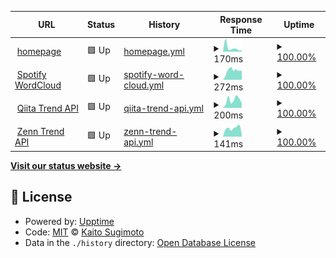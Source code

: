 <!--start: status pages-->
<!-- This summary is generated by Upptime (https://github.com/upptime/upptime) -->
<!-- Do not edit this manually, your changes will be overwritten -->
<!-- prettier-ignore -->
| URL | Status | History | Response Time | Uptime |
| --- | ------ | ------- | ------------- | ------ |
| <img alt="" src="https://favicons.githubusercontent.com/hellorusk.net" height="13"> [homepage](https://hellorusk.net) | 🟩 Up | [homepage.yml](https://github.com/kaisugi/upptime/commits/HEAD/history/homepage.yml) | <details><summary><img alt="Response time graph" src="./graphs/homepage/response-time-week.png" height="20"> 170ms</summary><br><a href="https://kaisugi.github.io/upptime/history/homepage"><img alt="Response time 168" src="https://img.shields.io/endpoint?url=https%3A%2F%2Fraw.githubusercontent.com%2Fkaisugi%2Fupptime%2FHEAD%2Fapi%2Fhomepage%2Fresponse-time.json"></a><br><a href="https://kaisugi.github.io/upptime/history/homepage"><img alt="24-hour response time 265" src="https://img.shields.io/endpoint?url=https%3A%2F%2Fraw.githubusercontent.com%2Fkaisugi%2Fupptime%2FHEAD%2Fapi%2Fhomepage%2Fresponse-time-day.json"></a><br><a href="https://kaisugi.github.io/upptime/history/homepage"><img alt="7-day response time 170" src="https://img.shields.io/endpoint?url=https%3A%2F%2Fraw.githubusercontent.com%2Fkaisugi%2Fupptime%2FHEAD%2Fapi%2Fhomepage%2Fresponse-time-week.json"></a><br><a href="https://kaisugi.github.io/upptime/history/homepage"><img alt="30-day response time 188" src="https://img.shields.io/endpoint?url=https%3A%2F%2Fraw.githubusercontent.com%2Fkaisugi%2Fupptime%2FHEAD%2Fapi%2Fhomepage%2Fresponse-time-month.json"></a><br><a href="https://kaisugi.github.io/upptime/history/homepage"><img alt="1-year response time 168" src="https://img.shields.io/endpoint?url=https%3A%2F%2Fraw.githubusercontent.com%2Fkaisugi%2Fupptime%2FHEAD%2Fapi%2Fhomepage%2Fresponse-time-year.json"></a></details> | <details><summary><a href="https://kaisugi.github.io/upptime/history/homepage">100.00%</a></summary><a href="https://kaisugi.github.io/upptime/history/homepage"><img alt="All-time uptime 100.00%" src="https://img.shields.io/endpoint?url=https%3A%2F%2Fraw.githubusercontent.com%2Fkaisugi%2Fupptime%2FHEAD%2Fapi%2Fhomepage%2Fuptime.json"></a><br><a href="https://kaisugi.github.io/upptime/history/homepage"><img alt="24-hour uptime 100.00%" src="https://img.shields.io/endpoint?url=https%3A%2F%2Fraw.githubusercontent.com%2Fkaisugi%2Fupptime%2FHEAD%2Fapi%2Fhomepage%2Fuptime-day.json"></a><br><a href="https://kaisugi.github.io/upptime/history/homepage"><img alt="7-day uptime 100.00%" src="https://img.shields.io/endpoint?url=https%3A%2F%2Fraw.githubusercontent.com%2Fkaisugi%2Fupptime%2FHEAD%2Fapi%2Fhomepage%2Fuptime-week.json"></a><br><a href="https://kaisugi.github.io/upptime/history/homepage"><img alt="30-day uptime 100.00%" src="https://img.shields.io/endpoint?url=https%3A%2F%2Fraw.githubusercontent.com%2Fkaisugi%2Fupptime%2FHEAD%2Fapi%2Fhomepage%2Fuptime-month.json"></a><br><a href="https://kaisugi.github.io/upptime/history/homepage"><img alt="1-year uptime 100.00%" src="https://img.shields.io/endpoint?url=https%3A%2F%2Fraw.githubusercontent.com%2Fkaisugi%2Fupptime%2FHEAD%2Fapi%2Fhomepage%2Fuptime-year.json"></a></details>
| <img alt="" src="https://favicons.githubusercontent.com/spotify-word.cloud" height="13"> [Spotify WordCloud](https://spotify-word.cloud) | 🟩 Up | [spotify-word-cloud.yml](https://github.com/kaisugi/upptime/commits/HEAD/history/spotify-word-cloud.yml) | <details><summary><img alt="Response time graph" src="./graphs/spotify-word-cloud/response-time-week.png" height="20"> 272ms</summary><br><a href="https://kaisugi.github.io/upptime/history/spotify-word-cloud"><img alt="Response time 459" src="https://img.shields.io/endpoint?url=https%3A%2F%2Fraw.githubusercontent.com%2Fkaisugi%2Fupptime%2FHEAD%2Fapi%2Fspotify-word-cloud%2Fresponse-time.json"></a><br><a href="https://kaisugi.github.io/upptime/history/spotify-word-cloud"><img alt="24-hour response time 275" src="https://img.shields.io/endpoint?url=https%3A%2F%2Fraw.githubusercontent.com%2Fkaisugi%2Fupptime%2FHEAD%2Fapi%2Fspotify-word-cloud%2Fresponse-time-day.json"></a><br><a href="https://kaisugi.github.io/upptime/history/spotify-word-cloud"><img alt="7-day response time 272" src="https://img.shields.io/endpoint?url=https%3A%2F%2Fraw.githubusercontent.com%2Fkaisugi%2Fupptime%2FHEAD%2Fapi%2Fspotify-word-cloud%2Fresponse-time-week.json"></a><br><a href="https://kaisugi.github.io/upptime/history/spotify-word-cloud"><img alt="30-day response time 354" src="https://img.shields.io/endpoint?url=https%3A%2F%2Fraw.githubusercontent.com%2Fkaisugi%2Fupptime%2FHEAD%2Fapi%2Fspotify-word-cloud%2Fresponse-time-month.json"></a><br><a href="https://kaisugi.github.io/upptime/history/spotify-word-cloud"><img alt="1-year response time 459" src="https://img.shields.io/endpoint?url=https%3A%2F%2Fraw.githubusercontent.com%2Fkaisugi%2Fupptime%2FHEAD%2Fapi%2Fspotify-word-cloud%2Fresponse-time-year.json"></a></details> | <details><summary><a href="https://kaisugi.github.io/upptime/history/spotify-word-cloud">100.00%</a></summary><a href="https://kaisugi.github.io/upptime/history/spotify-word-cloud"><img alt="All-time uptime 99.99%" src="https://img.shields.io/endpoint?url=https%3A%2F%2Fraw.githubusercontent.com%2Fkaisugi%2Fupptime%2FHEAD%2Fapi%2Fspotify-word-cloud%2Fuptime.json"></a><br><a href="https://kaisugi.github.io/upptime/history/spotify-word-cloud"><img alt="24-hour uptime 100.00%" src="https://img.shields.io/endpoint?url=https%3A%2F%2Fraw.githubusercontent.com%2Fkaisugi%2Fupptime%2FHEAD%2Fapi%2Fspotify-word-cloud%2Fuptime-day.json"></a><br><a href="https://kaisugi.github.io/upptime/history/spotify-word-cloud"><img alt="7-day uptime 100.00%" src="https://img.shields.io/endpoint?url=https%3A%2F%2Fraw.githubusercontent.com%2Fkaisugi%2Fupptime%2FHEAD%2Fapi%2Fspotify-word-cloud%2Fuptime-week.json"></a><br><a href="https://kaisugi.github.io/upptime/history/spotify-word-cloud"><img alt="30-day uptime 100.00%" src="https://img.shields.io/endpoint?url=https%3A%2F%2Fraw.githubusercontent.com%2Fkaisugi%2Fupptime%2FHEAD%2Fapi%2Fspotify-word-cloud%2Fuptime-month.json"></a><br><a href="https://kaisugi.github.io/upptime/history/spotify-word-cloud"><img alt="1-year uptime 99.99%" src="https://img.shields.io/endpoint?url=https%3A%2F%2Fraw.githubusercontent.com%2Fkaisugi%2Fupptime%2FHEAD%2Fapi%2Fspotify-word-cloud%2Fuptime-year.json"></a></details>
| <img alt="" src="https://favicons.githubusercontent.com/qiita-api.vercel.app" height="13"> [Qiita Trend API](https://qiita-api.vercel.app) | 🟩 Up | [qiita-trend-api.yml](https://github.com/kaisugi/upptime/commits/HEAD/history/qiita-trend-api.yml) | <details><summary><img alt="Response time graph" src="./graphs/qiita-trend-api/response-time-week.png" height="20"> 200ms</summary><br><a href="https://kaisugi.github.io/upptime/history/qiita-trend-api"><img alt="Response time 182" src="https://img.shields.io/endpoint?url=https%3A%2F%2Fraw.githubusercontent.com%2Fkaisugi%2Fupptime%2FHEAD%2Fapi%2Fqiita-trend-api%2Fresponse-time.json"></a><br><a href="https://kaisugi.github.io/upptime/history/qiita-trend-api"><img alt="24-hour response time 225" src="https://img.shields.io/endpoint?url=https%3A%2F%2Fraw.githubusercontent.com%2Fkaisugi%2Fupptime%2FHEAD%2Fapi%2Fqiita-trend-api%2Fresponse-time-day.json"></a><br><a href="https://kaisugi.github.io/upptime/history/qiita-trend-api"><img alt="7-day response time 200" src="https://img.shields.io/endpoint?url=https%3A%2F%2Fraw.githubusercontent.com%2Fkaisugi%2Fupptime%2FHEAD%2Fapi%2Fqiita-trend-api%2Fresponse-time-week.json"></a><br><a href="https://kaisugi.github.io/upptime/history/qiita-trend-api"><img alt="30-day response time 171" src="https://img.shields.io/endpoint?url=https%3A%2F%2Fraw.githubusercontent.com%2Fkaisugi%2Fupptime%2FHEAD%2Fapi%2Fqiita-trend-api%2Fresponse-time-month.json"></a><br><a href="https://kaisugi.github.io/upptime/history/qiita-trend-api"><img alt="1-year response time 182" src="https://img.shields.io/endpoint?url=https%3A%2F%2Fraw.githubusercontent.com%2Fkaisugi%2Fupptime%2FHEAD%2Fapi%2Fqiita-trend-api%2Fresponse-time-year.json"></a></details> | <details><summary><a href="https://kaisugi.github.io/upptime/history/qiita-trend-api">100.00%</a></summary><a href="https://kaisugi.github.io/upptime/history/qiita-trend-api"><img alt="All-time uptime 100.00%" src="https://img.shields.io/endpoint?url=https%3A%2F%2Fraw.githubusercontent.com%2Fkaisugi%2Fupptime%2FHEAD%2Fapi%2Fqiita-trend-api%2Fuptime.json"></a><br><a href="https://kaisugi.github.io/upptime/history/qiita-trend-api"><img alt="24-hour uptime 100.00%" src="https://img.shields.io/endpoint?url=https%3A%2F%2Fraw.githubusercontent.com%2Fkaisugi%2Fupptime%2FHEAD%2Fapi%2Fqiita-trend-api%2Fuptime-day.json"></a><br><a href="https://kaisugi.github.io/upptime/history/qiita-trend-api"><img alt="7-day uptime 100.00%" src="https://img.shields.io/endpoint?url=https%3A%2F%2Fraw.githubusercontent.com%2Fkaisugi%2Fupptime%2FHEAD%2Fapi%2Fqiita-trend-api%2Fuptime-week.json"></a><br><a href="https://kaisugi.github.io/upptime/history/qiita-trend-api"><img alt="30-day uptime 100.00%" src="https://img.shields.io/endpoint?url=https%3A%2F%2Fraw.githubusercontent.com%2Fkaisugi%2Fupptime%2FHEAD%2Fapi%2Fqiita-trend-api%2Fuptime-month.json"></a><br><a href="https://kaisugi.github.io/upptime/history/qiita-trend-api"><img alt="1-year uptime 100.00%" src="https://img.shields.io/endpoint?url=https%3A%2F%2Fraw.githubusercontent.com%2Fkaisugi%2Fupptime%2FHEAD%2Fapi%2Fqiita-trend-api%2Fuptime-year.json"></a></details>
| <img alt="" src="https://favicons.githubusercontent.com/zenn-api.vercel.app" height="13"> [Zenn Trend API](https://zenn-api.vercel.app) | 🟩 Up | [zenn-trend-api.yml](https://github.com/kaisugi/upptime/commits/HEAD/history/zenn-trend-api.yml) | <details><summary><img alt="Response time graph" src="./graphs/zenn-trend-api/response-time-week.png" height="20"> 141ms</summary><br><a href="https://kaisugi.github.io/upptime/history/zenn-trend-api"><img alt="Response time 180" src="https://img.shields.io/endpoint?url=https%3A%2F%2Fraw.githubusercontent.com%2Fkaisugi%2Fupptime%2FHEAD%2Fapi%2Fzenn-trend-api%2Fresponse-time.json"></a><br><a href="https://kaisugi.github.io/upptime/history/zenn-trend-api"><img alt="24-hour response time 247" src="https://img.shields.io/endpoint?url=https%3A%2F%2Fraw.githubusercontent.com%2Fkaisugi%2Fupptime%2FHEAD%2Fapi%2Fzenn-trend-api%2Fresponse-time-day.json"></a><br><a href="https://kaisugi.github.io/upptime/history/zenn-trend-api"><img alt="7-day response time 141" src="https://img.shields.io/endpoint?url=https%3A%2F%2Fraw.githubusercontent.com%2Fkaisugi%2Fupptime%2FHEAD%2Fapi%2Fzenn-trend-api%2Fresponse-time-week.json"></a><br><a href="https://kaisugi.github.io/upptime/history/zenn-trend-api"><img alt="30-day response time 175" src="https://img.shields.io/endpoint?url=https%3A%2F%2Fraw.githubusercontent.com%2Fkaisugi%2Fupptime%2FHEAD%2Fapi%2Fzenn-trend-api%2Fresponse-time-month.json"></a><br><a href="https://kaisugi.github.io/upptime/history/zenn-trend-api"><img alt="1-year response time 180" src="https://img.shields.io/endpoint?url=https%3A%2F%2Fraw.githubusercontent.com%2Fkaisugi%2Fupptime%2FHEAD%2Fapi%2Fzenn-trend-api%2Fresponse-time-year.json"></a></details> | <details><summary><a href="https://kaisugi.github.io/upptime/history/zenn-trend-api">100.00%</a></summary><a href="https://kaisugi.github.io/upptime/history/zenn-trend-api"><img alt="All-time uptime 100.00%" src="https://img.shields.io/endpoint?url=https%3A%2F%2Fraw.githubusercontent.com%2Fkaisugi%2Fupptime%2FHEAD%2Fapi%2Fzenn-trend-api%2Fuptime.json"></a><br><a href="https://kaisugi.github.io/upptime/history/zenn-trend-api"><img alt="24-hour uptime 100.00%" src="https://img.shields.io/endpoint?url=https%3A%2F%2Fraw.githubusercontent.com%2Fkaisugi%2Fupptime%2FHEAD%2Fapi%2Fzenn-trend-api%2Fuptime-day.json"></a><br><a href="https://kaisugi.github.io/upptime/history/zenn-trend-api"><img alt="7-day uptime 100.00%" src="https://img.shields.io/endpoint?url=https%3A%2F%2Fraw.githubusercontent.com%2Fkaisugi%2Fupptime%2FHEAD%2Fapi%2Fzenn-trend-api%2Fuptime-week.json"></a><br><a href="https://kaisugi.github.io/upptime/history/zenn-trend-api"><img alt="30-day uptime 100.00%" src="https://img.shields.io/endpoint?url=https%3A%2F%2Fraw.githubusercontent.com%2Fkaisugi%2Fupptime%2FHEAD%2Fapi%2Fzenn-trend-api%2Fuptime-month.json"></a><br><a href="https://kaisugi.github.io/upptime/history/zenn-trend-api"><img alt="1-year uptime 100.00%" src="https://img.shields.io/endpoint?url=https%3A%2F%2Fraw.githubusercontent.com%2Fkaisugi%2Fupptime%2FHEAD%2Fapi%2Fzenn-trend-api%2Fuptime-year.json"></a></details>

<!--end: status pages-->

[**Visit our status website →**](https://HelloRusk.github.io/upptime)

## 📄 License

- Powered by: [Upptime](https://github.com/upptime/upptime)
- Code: [MIT](./LICENSE) © [Kaito Sugimoto](hellorusk.net)
- Data in the `./history` directory: [Open Database License](https://opendatacommons.org/licenses/odbl/1-0/)
